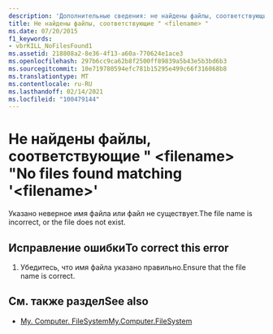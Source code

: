 ```yaml
---
description: 'Дополнительные сведения: не найдены файлы, соответствующие " <filename> "'
title: Не найдены файлы, соответствующие " <filename> "
ms.date: 07/20/2015
f1_keywords:
- vbrKILL_NoFilesFound1
ms.assetid: 218808a2-8e36-4f13-a60a-770624e1ace3
ms.openlocfilehash: 297b6cc9ca62b8f2500ff89839a5b43e5b3bd6b3
ms.sourcegitcommit: 10e719780594efc781b15295e499c66f316068b8
ms.translationtype: MT
ms.contentlocale: ru-RU
ms.lasthandoff: 02/14/2021
ms.locfileid: "100479144"
---
```

# <a name="no-files-found-matching-filename"></a><span data-ttu-id="c8473-103">Не найдены файлы, соответствующие " \<filename> "</span><span class="sxs-lookup"><span data-stu-id="c8473-103">No files found matching '\<filename>'</span></span>

<span data-ttu-id="c8473-104">Указано неверное имя файла или файл не существует.</span><span class="sxs-lookup"><span data-stu-id="c8473-104">The file name is incorrect, or the file does not exist.</span></span>  
  
## <a name="to-correct-this-error"></a><span data-ttu-id="c8473-105">Исправление ошибки</span><span class="sxs-lookup"><span data-stu-id="c8473-105">To correct this error</span></span>  
  
1. <span data-ttu-id="c8473-106">Убедитесь, что имя файла указано правильно.</span><span class="sxs-lookup"><span data-stu-id="c8473-106">Ensure that the file name is correct.</span></span>  
  
## <a name="see-also"></a><span data-ttu-id="c8473-107">См. также раздел</span><span class="sxs-lookup"><span data-stu-id="c8473-107">See also</span></span>

- [<span data-ttu-id="c8473-108">My. Computer. FileSystem</span><span class="sxs-lookup"><span data-stu-id="c8473-108">My.Computer.FileSystem</span></span>](xref:Microsoft.VisualBasic.FileIO.FileSystem)

